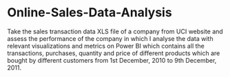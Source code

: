 # Online-Sales-Data-Analysis
Take the sales transaction data XLS file of a company from UCI website and assess the performance of the company in which I analyse the data with relevant  visualizations and metrics on Power BI which contains all the transactions, purchases, quantity and price of different products which are bought by different customers from 1st December, 2010 to 9th December, 2011.
